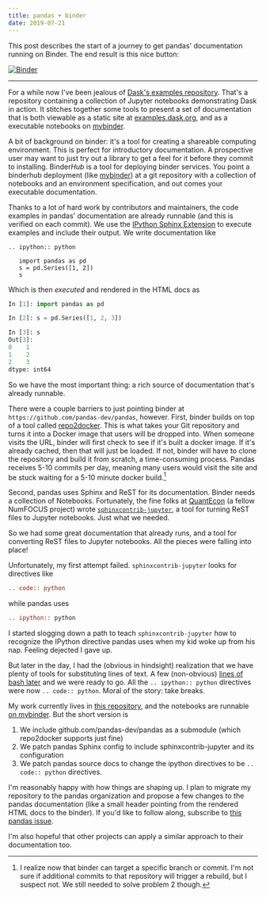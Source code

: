 ```yaml
---
title: pandas + binder
date: 2019-07-21
---
```


This post describes the start of a journey to get pandas' documentation running
on Binder. The end result is this nice button:

[![Binder](https://mybinder.org/badge_logo.svg)](https://mybinder.org/v2/gh/TomAugspurger/pandas-binder/master?filepath=build%2Fjupyter%2Fgetting_started%2F10min.ipynb)

---

For a while now I've been jealous of [Dask's examples
repository](https://github.com/dask/dask-examples). That's a repository containing a
collection of Jupyter notebooks demonstrating Dask in action. It stitches
together some tools to present a set of documentation that is both viewable
as a static site at [examples.dask.org](https://examples.dask.org), and as a executable notebooks
on [mybinder](https://mybinder.org/v2/gh/dask/dask-examples/master?urlpath=lab).

A bit of background on binder: it's a tool for creating a shareable computing
environment. This is perfect for introductory documentation. A prospective user
may want to just try out a library to get a feel for it before they commit to
installing. Binder*Hub* is a tool for deploying binder services. You point a
binderhub deployment (like [mybinder](https://mybinder.org)) at a git repository
with a collection of notebooks and an environment specification, and out comes
your executable documentation.

Thanks to a lot of hard work by contributors and maintainers, the code examples
in pandas' documentation are already runnable (and this is verified on each
commit). We use the [IPython Sphinx
Extension](https://ipython.readthedocs.io/en/stable/sphinxext.html) to execute
examples and include their output. We write documentation like

```
.. ipython:: python

   import pandas as pd
   s = pd.Series([1, 2])
   s
```

Which is then *executed* and rendered in the HTML docs as

```python
In [1]: import pandas as pd

In [2]: s = pd.Series([1, 2, 3])

In [3]: s
Out[3]:
0    1
1    2
2    3
dtype: int64
```

So we have the most important thing: a rich source of documentation that's
already runnable.

There were a couple barriers to just pointing binder at
`https://github.com/pandas-dev/pandas`, however. First, binder builds on top of
a tool called [repo2docker](https://repo2docker.readthedocs.io/en/latest/). This
is what takes your Git repository and turns it into a Docker image that users
will be dropped into. When someone visits the URL, binder will first check to
see if it's built a docker image. If it's already cached, then that will just be
loaded. If not, binder will have to clone the repository and build it from
scratch, a time-consuming process. Pandas receives 5-10 commits per day, meaning
many users would visit the site and be stuck waiting for a 5-10 minute docker
build.[^1]

Second, pandas uses Sphinx and ReST for its documentation. Binder needs a collection
of Notebooks. Fortunately, the fine folks at [QuantEcon](https://quantecon.org)
(a fellow NumFOCUS project) wrote
[`sphinxcontrib-jupyter`](https://sphinxcontrib-jupyter.readthedocs.io), a tool
for turning ReST files to Jupyter notebooks. Just what we needed.

So we had some great documentation that already runs, and a tool for converting
ReST files to Jupyter notebooks. All the pieces were falling into place!

Unfortunately, my first attempt failed. `sphinxcontrib-jupyter` looks for directives
like


```rst
.. code:: python
```

while pandas uses

```rst
.. ipython:: python

```

I started slogging down a path to teach `sphinxcontrib-jupyter` how to recognize
the IPython directive pandas uses when my kid woke up from his nap. Feeling
dejected I gave up.

But later in the day, I had the (obvious in hindsight) realization that we have
plenty of tools for substituting lines of text. A few (non-obvious) [lines of
bash
later](https://github.com/TomAugspurger/pandas-binder/blob/20fc3e8f52a05d4b291211a41ed3015f37758f81/Makefile#L4)
and we were ready to go. All the `.. ipython:: python` directives were now `..
code:: python`. Moral of the story: take breaks.

My work currently lives in [this repository](https://github.com/TomAugspurger/pandas-binder), and
the notebooks are runnable [on mybinder](https://mybinder.org/v2/gh/TomAugspurger/pandas-binder/master?filepath=build%2Fjupyter%2Fgetting_started%2F10min.ipynb). But the short version is

1. We include github.com/pandas-dev/pandas as a submodule (which repo2docker
   supports just fine)
2. We patch pandas Sphinx config to include sphinxcontrib-jupyter and its
   configuration
3. We patch pandas source docs to change the ipython directives to be `.. code::
   python` directives.

I'm reasonably happy with how things are shaping up. I plan to migrate my repository
to the pandas organization and propose a few changes to the pandas documentation
(like a small header pointing from the rendered HTML docs to the binder). If you'd like to follow along,
subscribe to [this pandas issue](https://github.com/pandas-dev/pandas/issues/27514).

I'm also hopeful that other projects can apply a similar approach to their documentation too.

[^1]: I realize now that binder can target a specific branch or commit. I'm not
      sure if additional commits to that repository will trigger a rebuild, but
      I suspect not. We still needed to solve problem 2 though.
